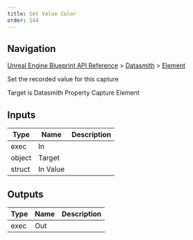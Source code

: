 ```yaml
---
title: Set Value Color
order: 144
---
```

## Navigation

[Unreal Engine Blueprint API Reference](https://dev.epicgames.com/documentation/en-us/unreal-engine/BlueprintAPI) > [Datasmith](https://dev.epicgames.com/documentation/en-us/unreal-engine/BlueprintAPI/Datasmith) > [Element](https://dev.epicgames.com/documentation/en-us/unreal-engine/BlueprintAPI/Datasmith/Element)

Set the recorded value for this capture

Target is Datasmith Property Capture Element

## Inputs

| Type | Name | Description |
| --- | --- | --- |
| exec | In |  |
| object | Target |  |
| struct | In Value |  |

## Outputs

| Type | Name | Description |
| --- | --- | --- |
| exec | Out |  |
